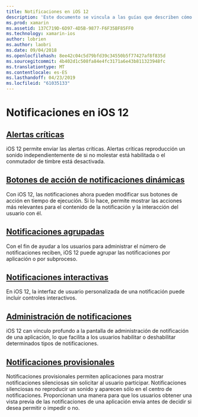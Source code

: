 ```yaml
---
title: Notificaciones en iOS 12
description: 'Este documento se vincula a las guías que describen cómo usar diversas características relacionadas con notificaciones introducidas en iOS 12: notificaciones provisionales, agrupados de las notificaciones, administración de notification, notificaciones interactivas, botones de acción de notificación dinámico, y las alertas críticas.'
ms.prod: xamarin
ms.assetid: 137C719D-6D97-4D5B-9877-F6F35BF85FF0
ms.technology: xamarin-ios
author: lobrien
ms.author: laobri
ms.date: 09/04/2018
ms.openlocfilehash: 8ee42c04c5d79bfd39c34550b5f77427af8f835d
ms.sourcegitcommit: 4b402d1c508fa84e4fc3171a6e43b811323948fc
ms.translationtype: MT
ms.contentlocale: es-ES
ms.lasthandoff: 04/23/2019
ms.locfileid: "61035133"
---
```

# <a name="notifications-in-ios-12"></a>Notificaciones en iOS 12

## <a name="critical-alertscritical-alertsmd"></a>[Alertas críticas](critical-alerts.md)

iOS 12 permite enviar las alertas críticas. Alertas críticas reproducción un sonido independientemente de si no molestar está habilitada o el conmutador de timbre está desactivada.

## <a name="dynamic-notification-action-buttonsdynamic-actionsmd"></a>[Botones de acción de notificaciones dinámicas](dynamic-actions.md)

Con iOS 12, las notificaciones ahora pueden modificar sus botones de acción en tiempo de ejecución.
Si lo hace, permite mostrar las acciones más relevantes para el contenido de la notificación y la interacción del usuario con él.

## <a name="grouped-notificationsgroupedmd"></a>[Notificaciones agrupadas](grouped.md)

Con el fin de ayudar a los usuarios para administrar el número de notificaciones reciben, iOS 12 puede agrupar las notificaciones por aplicación o por subproceso.

## <a name="interactive-notificationsinteractivemd"></a>[Notificaciones interactivas](interactive.md)

En iOS 12, la interfaz de usuario personalizada de una notificación puede incluir controles interactivos.

## <a name="notification-managementmanagementmd"></a>[Administración de notificaciones](management.md)

iOS 12 can vínculo profundo a la pantalla de administración de notificación de una aplicación, lo que facilita a los usuarios habilitar o deshabilitar determinados tipos de notificaciones.

## <a name="provisional-notificationsprovisionalmd"></a>[Notificaciones provisionales](provisional.md)

Notificaciones provisionales permiten aplicaciones para mostrar notificaciones silenciosas sin solicitar al usuario participar. Notificaciones silenciosas no reproducir un sonido y aparecen sólo en el centro de notificaciones. Proporcionan una manera para que los usuarios obtener una vista previa de las notificaciones de una aplicación envía antes de decidir si desea permitir o impedir o no.
